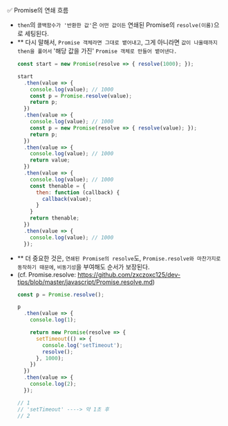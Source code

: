 ✅ Promise의 연쇄 흐름

* `then`의 `콜백함수가 '반환한 값'`은 `어떤 값이든` 연쇄된 Promise의 `resolve(이룸)`으로 세팅된다.
* ** 다시 말해서, `Promise 객체라면 그대로 뱉어내고`, 그게 아니라면 `값이 나올때까지 then을 풀어서` '해당 값을 가진' `Promise 객체로 만들어 뱉어낸다.`
  ```js
  const start = new Promise(resolve => { resolve(1000); });

  start
    .then(value => {
      console.log(value); // 1000
      const p = Promise.resolve(value);
      return p;
    })
    .then(value => {
      console.log(value); // 1000
      const p = new Promise(resolve => { resolve(value); });
      return p;
    })
    .then(value => {
      console.log(value); // 1000
      return value;
    })
    .then(value => {
      console.log(value); // 1000
      const thenable = {
        then: function (callback) {
          callback(value);
        }
      }
      return thenable;
    })
    .then(value => {
      console.log(value); // 1000
    });
  ```
* ** 더 중요한 것은, `연쇄된 Promise의 resolve`도, `Promise.resolve와 마찬가지로 동작하기 때문에`, `비동기성`을 부여해도 순서가 보장된다.
* (cf. Promise.resolve: https://github.com/zxczoxc125/dev-tips/blob/master/javascript/Promise.resolve.md)
  ```js
  const p = Promise.resolve();

  p
    .then(value => {
      console.log(1);

      return new Promise(resolve => {
        setTimeout(() => {
          console.log('setTimeout');
          resolve();
        }, 1000);
      })
    })
    .then(value => {
      console.log(2);
    });
  
  // 1
  // 'setTimeout' ----> 약 1초 후
  // 2
  ```